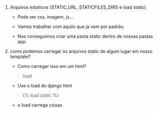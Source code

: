 1. Arquivos estaticos (STATIC_URL, STATICFILES_DIRS e load static)

    - Pode ser css, imagem, js...

    - Vamos trabalhar com aquilo que ja vem por padrão.

    - Nos conseguimos criar uma pasta static dentro de nossas pastas app.

2. como podemos carregar os arquivos static de algum lugar em nosso template?

    - Como carregar isso em um html?

    > load

    - Use o load do django html

    > {% load static %}

    - o load carrega coisas